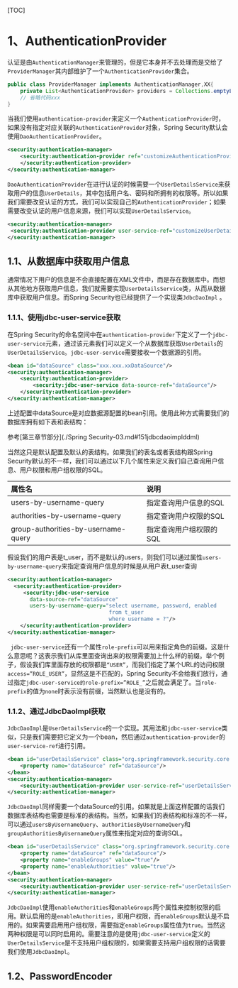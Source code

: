 [TOC]
# 1、AuthenticationProvider

认证是由`AuthenticationManager`来管理的，但是它本身并不去处理而是交给了`ProviderManager`其内部维护了一个`AuthenticationProvider`集合。

```java
public class ProviderManager implements AuthenticationManager,XX{
    private List<AuthenticationProvider> providers = Collections.emptyList();
    // 省略代码xxx
}
```

当我们使用`authentication-provider`来定义一个`AuthenticationProvider`时，如果没有指定对应关联的`AuthenticationProvider`对象，Spring Security默认会使用`DaoAuthenticationProvider`。

```xml
<security:authentication-manager>
    <security:authentication-provider ref="customizeAuthenticationProvider">
    </security:authentication-provider>
</security:authentication-manager>
```

`DaoAuthenticationProvider`在进行认证的时候需要一个`UserDetailsService`来获取用户的信息`UserDetails`，其中包括用户名、密码和所拥有的权限等。所以如果我们需要改变认证的方式，我们可以实现自己的`AuthenticationProvider`；如果需要改变认证的用户信息来源，我们可以实现`UserDetailsService`。

```xml
<security:authentication-manager>
 <security:authentication-provider user-service-ref="customizeUserDetailsService"/>
</security:authentication-manager>
```

## 1.1、从数据库中获取用户信息

通常情况下用户的信息是不会直接配置在XML文件中，而是存在数据库中。而想从其他地方获取用户信息，我们就需要实现`UserDetailsService`类，从而从数据库中获取用户信息。而Spring Security也已经提供了一个实现类`JdbcDaoImpl` 。

### 1.1.1、使用jdbc-user-service获取

在Spring Security的命名空间中在`authentication-provider`下定义了一个`jdbc-user-service`元素，通过该元素我们可以定义一个从数据库获取`UserDetails`的`UserDetailsService`。`jdbc-user-service`需要接收一个数据源的引用。

```xml
<bean id="dataSource" class="xxx.xxx.xxDataSource"/>
<security:authentication-manager>
    <security:authentication-provider>
        <security:jdbc-user-service data-source-ref="dataSource"/>
    </security:authentication-provider>
</security:authentication-manager>
```

上述配置中dataSource是对应数据源配置的bean引用。使用此种方式需要我们的数据库拥有如下表和表结构：

参考[第三章节部分](./Spring Security-03.md#151jdbcdaoimplddml)

当然这只是默认配置及默认的表结构。如果我们的表名或者表结构跟Spring Security默认的不一样，我们可以通过以下几个属性来定义我们自己查询用户信息、用户权限和用户组权限的SQL。

| 属性名                              | 说明                    |
| :---------------------------------- | :---------------------- |
| users-by-username-query             | 指定查询用户信息的SQL   |
| authorities-by-username-query       | 指定查询用户权限的SQL   |
| group-authorities-by-username-query | 指定查询用户组权限的SQL |

假设我们的用户表是t_user，而不是默认的users，则我们可以通过属性`users-by-username-query`来指定查询用户信息的时候是从用户表t_user查询

```xml
<security:authentication-manager>
  <security:authentication-provider>
     <security:jdbc-user-service
       data-source-ref="dataSource"
       users-by-username-query="select username, password, enabled 
                                from t_user 
                                where username = ?"/>
    </security:authentication-provider>
</security:authentication-manager>
```

` jdbc-user-service`还有一个属性`role-prefix`可以用来指定角色的前缀。这是什么意思呢？这表示我们从库里面查询出来的权限需要加上什么样的前缀。举个例子，假设我们库里面存放的权限都是`“USER”`，而我们指定了某个URL的访问权限`access=”ROLE_USER”`，显然这是不匹配的，Spring Security不会给我们放行，通过指定`jdbc-user-service的role-prefix=”ROLE_”`之后就会满足了。当`role-prefix`的值为`none`时表示没有前缀，当然默认也是没有的。

### 1.1.2、通过JdbcDaoImpl获取

 `JdbcDaoImpl`是`UserDetailsService`的一个实现。其用法和`jdbc-user-service`类似，只是我们需要把它定义为一个bean，然后通过`authentication-provider`的`user-service-ref`进行引用。

```xml
<bean id="userDetailsService" class="org.springframework.security.core.userdetails.jdbc.JdbcDaoImpl">
    <property name="dataSource" ref="dataSource"/>
</bean>
<security:authentication-manager>
    <security:authentication-provider user-service-ref="userDetailsService"/>
</security:authentication-manager>
```

`JdbcDaoImpl`同样需要一个dataSource的引用。如果就是上面这样配置的话我们数据库表结构也需要是标准的表结构。当然，如果我们的表结构和标准的不一样，可以通过`usersByUsernameQuery`、`authoritiesByUsernameQuery`和`groupAuthoritiesByUsernameQuery`属性来指定对应的查询SQL。

```xml
<bean id="userDetailsService" class="org.springframework.security.core.userdetails.jdbc.JdbcDaoImpl">
    <property name="dataSource" ref="dataSource"/>
    <property name="enableGroups" value="true"/>
    <property name="enableAuthorities" value="true"/>
</bean>
<security:authentication-manager>
    <security:authentication-provider user-service-ref="userDetailsService"/>
</security:authentication-manager>
```

`JdbcDaoImpl`使用`enableAuthorities`和`enableGroups`两个属性来控制权限的启用。默认启用的是`enableAuthorities`，即用户权限，而`enableGroups`默认是不启用的。如果需要启用用户组权限，需要指定`enableGroups`属性值为`true`。当然这两种权限是可以同时启用的。需要注意的是使用`jdbc-user-service`定义的`UserDetailsService`是不支持用户组权限的，如果需要支持用户组权限的话需要我们使用`JdbcDaoImpl`。

## 1.2、PasswordEncoder

